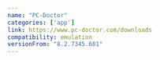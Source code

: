 ```yaml
---
name: "PC-Doctor"
categories: ['app']
link: https://www.pc-doctor.com/downloads
compatibility: emulation
versionFrom: "8.2.7345.681"
---
```


